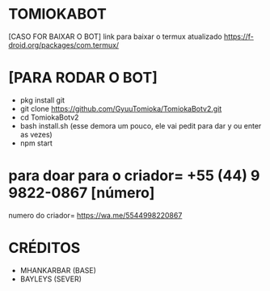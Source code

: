 # TOMIOKABOT
[CASO FOR BAIXAR O BOT]
link para baixar o termux atualizado
https://f-droid.org/packages/com.termux/
# [PARA RODAR O BOT]
* pkg install git 
* git clone https://github.com/GyuuTomioka/TomiokaBotv2.git
* cd TomiokaBotv2
* bash install.sh (esse demora um pouco, ele vai pedit para dar y ou enter as vezes)
* npm start
# para doar para o criador= +55 (44) 9 9822-0867 [número]
numero do criador= https://wa.me/5544998220867
# CRÉDITOS 
* MHANKARBAR (BASE)
* BAYLEYS (SEVER)
